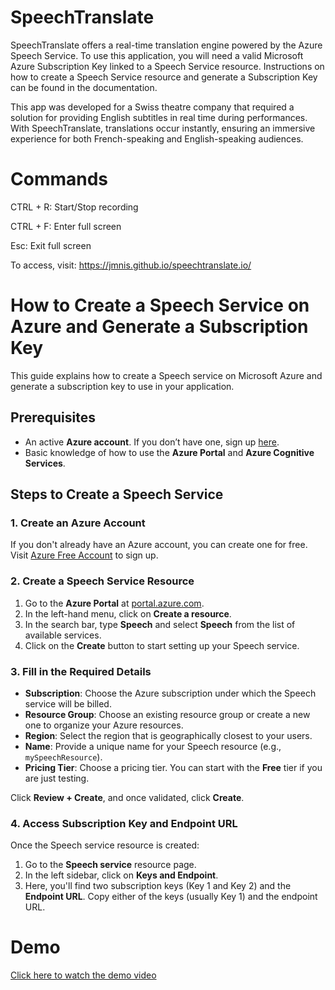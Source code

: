 # SpeechTranslate
SpeechTranslate offers a real-time translation engine powered by the Azure Speech Service. To use this application, you will need a valid Microsoft Azure Subscription Key linked to a Speech Service resource. Instructions on how to create a Speech Service resource and generate a Subscription Key can be found in the documentation.

This app was developed for a Swiss theatre company that required a solution for providing English subtitles in real time during performances. With SpeechTranslate, translations occur instantly, ensuring an immersive experience for both French-speaking and English-speaking audiences.

# Commands
CTRL + R: Start/Stop recording

CTRL + F: Enter full screen

Esc: Exit full screen

To access, visit: https://jmnis.github.io/speechtranslate.io/

# How to Create a Speech Service on Azure and Generate a Subscription Key

This guide explains how to create a Speech service on Microsoft Azure and generate a subscription key to use in your application.

## Prerequisites

- An active **Azure account**. If you don’t have one, sign up [here](https://azure.microsoft.com/en-us/free/).
- Basic knowledge of how to use the **Azure Portal** and **Azure Cognitive Services**.

## Steps to Create a Speech Service

### 1. **Create an Azure Account**
If you don't already have an Azure account, you can create one for free. Visit [Azure Free Account](https://azure.microsoft.com/en-us/free/) to sign up.

### 2. **Create a Speech Service Resource**

1. Go to the **Azure Portal** at [portal.azure.com](https://portal.azure.com/).
2. In the left-hand menu, click on **Create a resource**.
3. In the search bar, type **Speech** and select **Speech** from the list of available services.
4. Click on the **Create** button to start setting up your Speech service.

### 3. **Fill in the Required Details**

- **Subscription**: Choose the Azure subscription under which the Speech service will be billed.
- **Resource Group**: Choose an existing resource group or create a new one to organize your Azure resources.
- **Region**: Select the region that is geographically closest to your users.
- **Name**: Provide a unique name for your Speech resource (e.g., `mySpeechResource`).
- **Pricing Tier**: Choose a pricing tier. You can start with the **Free** tier if you are just testing.
  
Click **Review + Create**, and once validated, click **Create**.

### 4. **Access Subscription Key and Endpoint URL**

Once the Speech service resource is created:

1. Go to the **Speech service** resource page.
2. In the left sidebar, click on **Keys and Endpoint**.
3. Here, you'll find two subscription keys (Key 1 and Key 2) and the **Endpoint URL**. Copy either of the keys (usually Key 1) and the endpoint URL.

# Demo
[Click here to watch the demo video](https://github.com/jmnis/speechtranslate.io/blob/main/demo/demo.mov)
